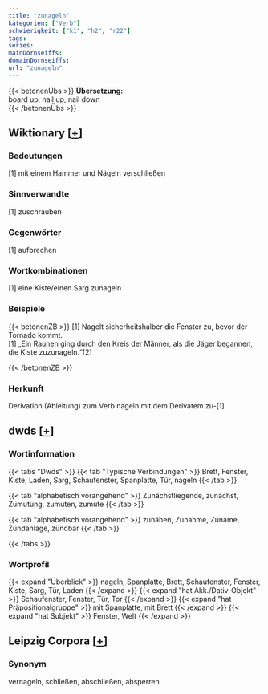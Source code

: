 ```yaml
---
title: "zunageln"
kategorien: ["Verb"]
schwierigkeit: ["k1", "h2", "r22"]
tags:
series:
mainDornseiffs:
domainDornseiffs:
url: "zunageln"
---
```


{{< betonenÜbs >}}
**Übersetzung:**  
board up, nail up, nail down  
{{< /betonenÜbs >}}

## Wiktionary [[+](https://de.wiktionary.org/wiki/zunageln)]

### Bedeutungen
[1] mit einem Hammer und Nägeln verschließen  

### Sinnverwandte
[1] zuschrauben  

### Gegenwörter
[1] aufbrechen  

### Wortkombinationen
[1] eine Kiste/einen Sarg zunageln  

### Beispiele
{{< betonenZB >}}
[1] Nagelt sicherheitshalber die Fenster zu, bevor der Tornado kommt.  
[1] „Ein Raunen ging durch den Kreis der Männer, als die Jäger begannen, die Kiste zuzunageln.“[2]  

{{< /betonenZB >}}
### Herkunft
Derivation (Ableitung) zum Verb nageln mit dem Derivatem zu-[1]  



## dwds [[+](https://www.dwds.de/wb/zunageln)]

### Wortinformation
{{< tabs "Dwds" >}}
{{< tab "Typische Verbindungen" >}}
Brett, Fenster, Kiste, Laden, Sarg, Schaufenster, Spanplatte, Tür, nageln
{{< /tab >}}

{{< tab "alphabetisch vorangehend" >}}
Zunächstliegende, zunächst, Zumutung, zumuten, zumute
{{< /tab >}}

{{< tab "alphabetisch vorangehend" >}}
zunähen, Zunahme, Zuname, Zündanlage, zündbar
{{< /tab >}}

{{< /tabs >}}

### Wortprofil
{{< expand "Überblick" >}} nageln, Spanplatte, Brett, Schaufenster, Fenster, Kiste, Sarg, Tür, Laden {{< /expand >}}
{{< expand "hat Akk./Dativ-Objekt" >}} Schaufenster, Fenster, Tür, Tor {{< /expand >}}
{{< expand "hat Präpositionalgruppe" >}} mit Spanplatte, mit Brett {{< /expand >}}
{{< expand "hat Subjekt" >}} Fenster, Welt {{< /expand >}}

## Leipzig Corpora [[+](https://corpora.uni-leipzig.de/en/res?word=zunageln&corpusId=deu_newscrawl-public_2018)]


### Synonym
vernageln, schließen, abschließen, absperren


